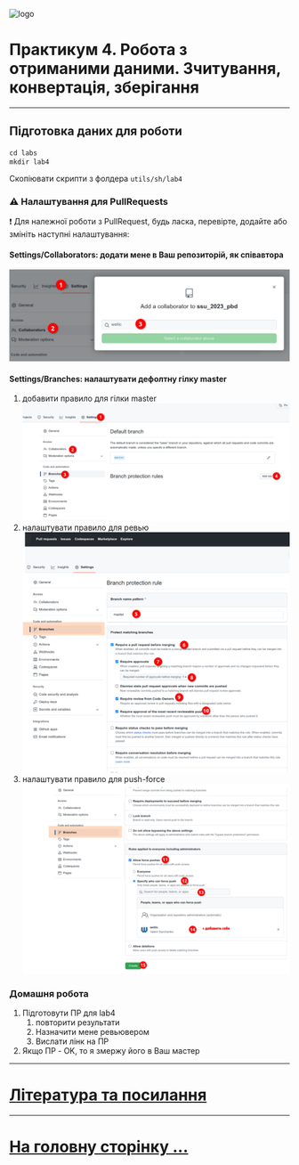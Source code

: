 ![logo](img/logo.png)
# Практикум 4. Робота з отриманими даними. Зчитування, конвертація, зберігання

---

## Підготовка даних для роботи

```shell
cd labs
mkdir lab4
```

Скопіювати скрипти з фолдера `utils/sh/lab4`

### :warning: Налаштування для PullRequests

:exclamation: 
Для належної роботи з PullRequest, будь ласка, перевірте, додайте або змініть наступні налаштування:

#### Settings/Collaborators: додати мене в Ваш репозиторій, як співавтора 

![colab](img/p004/colab_1.png)

#### Settings/Branches: налаштувати дефолтну гілку master

1. добавити правило для гілки master
![add/edit](img/p004/br_1.png)
2. налаштувати правило для ревью
![add/edit](img/p004/br_2.png)
3. налаштувати правило для push-force
![add/edit](img/p004/br_3.png)

### Домашня робота

1. Підготовути ПР для lab4 
   1. повторити результати
   2. Назначити мене ревьювером
   3. Вислати лінк на ПР
2. Якщо ПР - OK, то я змержу його в Ваш мастер

---

# [Література та посилання](links.md)

---

# [На головну сторінку ...](../README.md)
